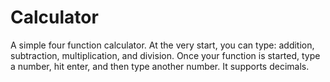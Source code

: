 # Calculator
A simple four function calculator.
At the very start, you can type: addition, subtraction, multiplication, and division.
Once your function is started, type a number, hit enter, and then type another number.
It supports decimals.
